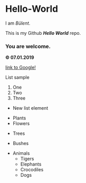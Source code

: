 # Hello-World

I am *Bülent*.

This is my Github ***Hello World*** repo.

### You are welcome.

**© 07.01.2019**

[link to Google!](http://google.com)

List sample
1. One
2. Two
3. Three

* New list element

- Plants
 - Flowers
 * Trees
 - Bushes
* Animals
  * Tigers
  * Elephants
  - Crocodiles
  * Dogs


